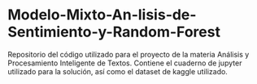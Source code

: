 # Modelo-Mixto-An-lisis-de-Sentimiento-y-Random-Forest
Repositorio del código utilizado para el proyecto de la materia Análisis y Procesamiento Inteligente de Textos. Contiene el cuaderno de jupyter utilizado para la solución, así como el dataset de kaggle utilizado.
